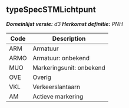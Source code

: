 ## typeSpecSTMLichtpunt

*__Domeinlijst versie:__ d3*
*__Herkomst definitie:__ PNH*

|__Code__ |__Description__	|
|	---	|	---	|
| ARM | Armatuur |
| ARMO | Armatuur: onbekend |
| MUO | Markeringsunit: onbekend |
| OVE | Overig |
| VKL | Verkeerslantaarn |
| AM | Actieve markering |